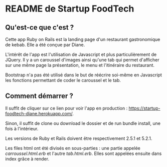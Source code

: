 # README de Startup FoodTech

## Qu'est-ce que c'est ?

Cette app Ruby on Rails est la landing page d'un restaurant gastronomique de kebab. Elle a été conçue par Diane.

L'intérêt de l'app est l'utilisation de Javascript et plus particulièrement de JQuery. Il y a un caroussel d'images ainsi qu'une tab qui permet d'afficher sur une même page la présentation, le menu et l'itinéraire du restaurant.

Bootstrap n'a pas été utilisé dans le but de réécrire soi-même en Javascript les fonctions permettant de coder le caroussel et le tab.

## Comment démarrer ?

Il suffit de cliquer sur ce lien pour voir l'app en production : https://startup-foodtech-diane.herokuapp.com/.

Sinon, il suffit de clone ou download le dossier et de run bundle install, une fois à l'intérieur.

Les versions de Ruby et Rails doivent être respectivement 2.5.1 et 5.2.1.

Les files html ont été divisés en sous-parties : une partie appelée _carroussel.html.erb_ et l'autre _tab.html.erb_. Elles sont appelées ensuite dans index grâce à render.
